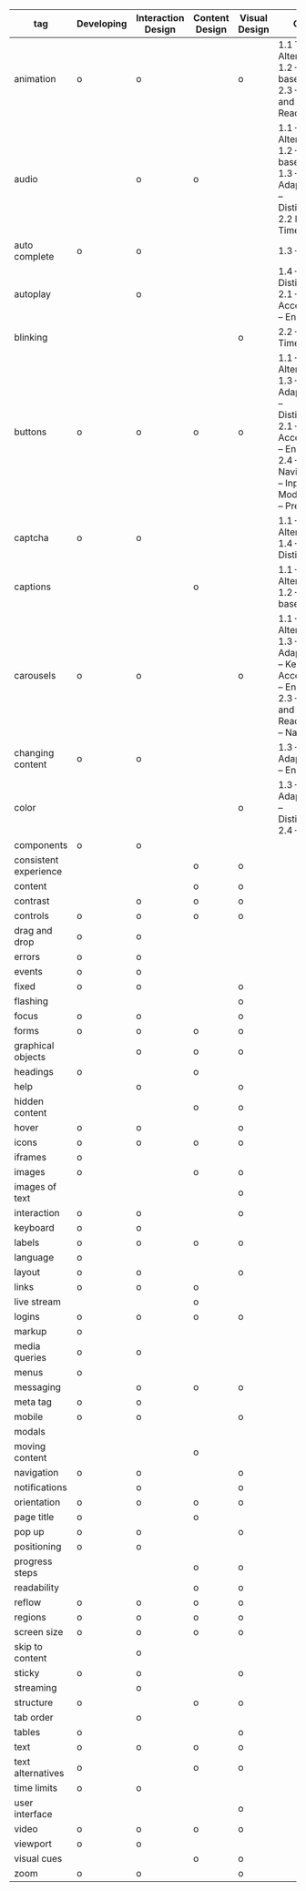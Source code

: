 | tag                   | Developing | Interaction Design | Content Design | Visual Design | Criterias                                                                                                                                                                 |
| --------------------- | ---------- | ------------------ | -------------- | ------------- | ------------------------------------------------------------------------------------------------------------------------------------------------------------------------- |
| animation             | o          | o                  |                | o             | 1.1 Text Alternatives, 1.2 – Time-based Media, 2.3 – Seizures and Physical Reactions                                                                                      |
| audio                 |            | o                  | o              |               | 1.1 – Text Alternatives, 1.2 – Time-based Media, 1.3 – Adaptable, 1.4 – Distinguishable, 2.2 Enough Time                                                                  |
| auto complete         | o          | o                  |                |               | 1.3 – Adaptable                                                                                                                                                           |
| autoplay              |            | o                  |                |               | 1.4 – Distinguishable, 2.1 – Keyboard Accessible, 2.2 – Enough Time                                                                                                       |
| blinking              |            |                    |                | o             | 2.2 – Enough Time,                                                                                                                                                        |
| buttons               | o          | o                  | o              | o             | 1.1 – Text Alternatives, 1.3 – Adaptable, 1.4 – Distinguishable, 2.1 – Keyboard Accessible, 2.2 – Enough Time, 2.4 – Navigable, 2.5 – Input Modalities, 3.2 – Predictable |
| captcha               | o          | o                  |                |               | 1.1 – Text Alternatives, 1.4 – Distinguishable                                                                                                                            |
| captions              |            |                    | o              |               | 1.1 – Text Alternatives, 1.2 – Time-based Media,                                                                                                                          |
| carousels             | o          | o                  |                | o             | 1.1 – Text Alternatives, 1.3 – Adaptable, 2.1 – Keyboard Accessible, 2.2 – Enough Time, 2.3 – Seizures and Physical Reactions, 2.4 – Navigable                            |
| changing content      | o          | o                  |                |               | 1.3 – Adaptable, 2.2 – Enough Time,                                                                                                                                       |
| color                 |            |                    |                | o             | 1.3 – Adaptable, 1.4 – Distinguishable, 2.4 – Navigable                                                                                                                   |
| components            | o          | o                  |                |               |                                                                                                                                                                           |
| consistent experience |            |                    | o              | o             |                                                                                                                                                                           |
| content               |            |                    | o              | o             |                                                                                                                                                                           |
| contrast              |            | o                  | o              | o             |                                                                                                                                                                           |
| controls              | o          | o                  | o              | o             |                                                                                                                                                                           |
| drag and drop         | o          | o                  |                |               |                                                                                                                                                                           |
| errors                | o          | o                  |                |               |                                                                                                                                                                           |
| events                | o          | o                  |                |               |                                                                                                                                                                           |
| fixed                 | o          | o                  |                | o             |                                                                                                                                                                           |
| flashing              |            |                    |                | o             |                                                                                                                                                                           |
| focus                 | o          | o                  |                | o             |                                                                                                                                                                           |
| forms                 | o          | o                  | o              | o             |                                                                                                                                                                           |
| graphical objects     |            | o                  | o              | o             |                                                                                                                                                                           |
| headings              | o          |                    | o              |               |                                                                                                                                                                           |
| help                  |            | o                  |                | o             |                                                                                                                                                                           |
| hidden content        |            |                    | o              | o             |                                                                                                                                                                           |
| hover                 | o          | o                  |                | o             |                                                                                                                                                                           |
| icons                 | o          | o                  | o              | o             |                                                                                                                                                                           |
| iframes               | o          |                    |                |               |                                                                                                                                                                           |
| images                | o          |                    | o              | o             |                                                                                                                                                                           |
| images of text        |            |                    |                | o             |                                                                                                                                                                           |
| interaction           | o          | o                  |                | o             |                                                                                                                                                                           |
| keyboard              | o          | o                  |                |               |                                                                                                                                                                           |
| labels                | o          | o                  | o              | o             |                                                                                                                                                                           |
| language              | o          |                    |                |               |                                                                                                                                                                           |
| layout                | o          | o                  |                | o             |                                                                                                                                                                           |
| links                 | o          | o                  | o              |               |                                                                                                                                                                           |
| live stream           |            |                    | o              |               |                                                                                                                                                                           |
| logins                | o          | o                  | o              | o             |                                                                                                                                                                           |
| markup                | o          |                    |                |               |                                                                                                                                                                           |
| media queries         | o          | o                  |                |               |                                                                                                                                                                           |
| menus                 | o          |                    |                |               |                                                                                                                                                                           |
| messaging             |            | o                  | o              | o             |                                                                                                                                                                           |
| meta tag              | o          | o                  |                |               |                                                                                                                                                                           |
| mobile                | o          | o                  |                | o             |                                                                                                                                                                           |
| modals                |            |                    |                |               |                                                                                                                                                                           |
| moving content        |            |                    | o              |               |                                                                                                                                                                           |
| navigation            | o          | o                  |                | o             |                                                                                                                                                                           |
| notifications         |            | o                  |                | o             |                                                                                                                                                                           |
| orientation           | o          | o                  | o              | o             |                                                                                                                                                                           |
| page title            | o          |                    | o              |               |                                                                                                                                                                           |
| pop up                | o          | o                  |                | o             |                                                                                                                                                                           |
| positioning           | o          | o                  |                |               |                                                                                                                                                                           |
| progress steps        |            |                    | o              | o             |                                                                                                                                                                           |
| readability           |            |                    | o              | o             |                                                                                                                                                                           |
| reflow                | o          | o                  | o              | o             |                                                                                                                                                                           |
| regions               | o          | o                  | o              | o             |                                                                                                                                                                           |
| screen size           | o          | o                  | o              | o             |                                                                                                                                                                           |
| skip to content       |            | o                  |                |               |                                                                                                                                                                           |
| sticky                | o          | o                  |                | o             |                                                                                                                                                                           |
| streaming             |            | o                  |                |               |                                                                                                                                                                           |
| structure             | o          |                    | o              | o             |                                                                                                                                                                           |
| tab order             |            | o                  |                |               |                                                                                                                                                                           |
| tables                | o          |                    |                | o             |                                                                                                                                                                           |
| text                  | o          | o                  | o              | o             |                                                                                                                                                                           |
| text alternatives     | o          |                    | o              | o             |                                                                                                                                                                           |
| time limits           | o          | o                  |                |               |                                                                                                                                                                           |
| user interface        |            |                    |                | o             |                                                                                                                                                                           |
| video                 | o          | o                  | o              | o             |                                                                                                                                                                           |
| viewport              | o          | o                  |                |               |                                                                                                                                                                           |
| visual cues           |            |                    | o              | o             |                                                                                                                                                                           |
| zoom                  | o          | o                  |                | o             |                                                                                                                                                                           |

